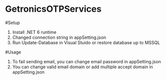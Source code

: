 # GetronicsOTPServices

#Setup
1. Install .NET 6 runtime
2. Changed connection string in appSetting.json
3. Run Update-Database in Visual Stuido or restore database up to MSSQL

#Usage
1. To fail sending email, you can change email password in appSetting.json
2. You can change valid email domain or add multiple accept domain in appSetting.json

